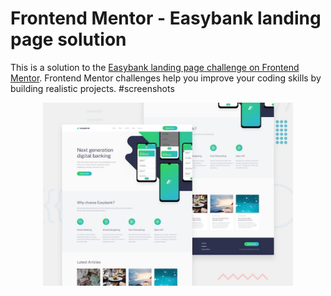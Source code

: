 
# Frontend Mentor - Easybank landing page solution

This is a solution to the [Easybank landing page challenge on Frontend Mentor](https://www.frontendmentor.io/challenges/easybank-landing-page-WaUhkoDN). Frontend Mentor challenges help you improve your coding skills by building realistic projects. 
#screenshots
<div align="center">
    <img src="./desktop-preview.jpg" width="400px"</img> 
</div>
